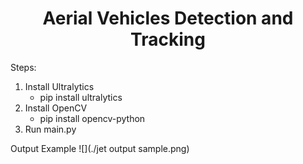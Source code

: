 <H1 align="center">
Aerial Vehicles Detection and Tracking </H1>

Steps:
1. Install Ultralytics
   * pip install ultralytics
2. Install OpenCV
   * pip install opencv-python
3. Run main.py

Output Example
![](./jet output sample.png)
